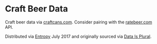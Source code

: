 # Craft Beer Data

Craft beer data via [craftcans.com](http://craftcans.com/db.php?search=all&sort=beerid&ord=desc&view=text). Consider pairing with the [ratebeer.com](https://www.ratebeer.com/) API. 

Distributed via [Entropy](https://www.josephofiowa.com/entropy) July 2017 and originally sourced via [Data Is Plural](https://tinyletter.com/data-is-plural).